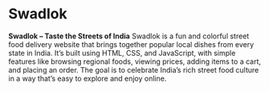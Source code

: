 # Swadlok

**Swadlok – Taste the Streets of India**
Swadlok is a fun and colorful street food delivery website that brings together popular local dishes from every state in India. It’s built using HTML, CSS, and JavaScript, with simple features like browsing regional foods, viewing prices, adding items to a cart, and placing an order. The goal is to celebrate India’s rich street food culture in a way that’s easy to explore and enjoy online.
